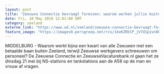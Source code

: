 ```yaml
---
layout: post
title: "Zeeuwse Connectie bevraagt forenzen: waarom werken jullie buiten Zeeland?"
date: Fri, 10 May 2019 12:01:00 GMT
category: zeeland
externe_link: "https://www.ad.nl/zeeland/zeeuwse-connectie-bevraagt-forenzen-waarom-werken-jullie-buiten-zeeland~a03273aa/"
feature_image: "https://images0.persgroep.net/rcs/1koKZRblP_jV7d1p1vn8F_11nBc/diocontent/73454641/_fitwidth/400/?appId=21791a8992982cd8da851550a453bd7f&quality=0.7"
---
```


MIDDELBURG - Waarom werkt bijna een kwart van alle Zeeuwen met een betaalde baan buiten Zeeland, terwijl Zeeuwse werkgevers schreeuwen om personeel? De Zeeuwse Connectie en ZeeuwseVacaturebank.nl gaan het ze dinsdag 21 mei bij NS-stations en tankstations aan de A58 op de man en vrouw af vragen.
